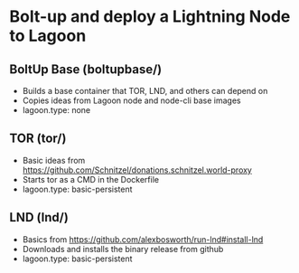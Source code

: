 # Bolt-up and deploy a Lightning Node to Lagoon

## BoltUp Base (boltupbase/)
 - Builds a base container that TOR, LND, and others can depend on
 - Copies ideas from Lagoon node and node-cli base images
 - lagoon.type: none

## TOR (tor/)
 - Basic ideas from https://github.com/Schnitzel/donations.schnitzel.world-proxy
 - Starts tor as a CMD in the Dockerfile
 - lagoon.type: basic-persistent

## LND (lnd/)
 - Basics from https://github.com/alexbosworth/run-lnd#install-lnd
 - Downloads and installs the binary release from github
 - lagoon.type: basic-persistent


